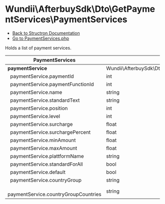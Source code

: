 # Wundii\AfterbuySdk\Dto\GetPaymentServices\PaymentServices
- [Back to Structron Documentation](/var/www/afterbuy-sdk/docs//_Structron.md)
- [Go to PaymentServices.php](/var/www/afterbuy-sdk/src/Dto/GetPaymentServices/PaymentServices.php)

Holds a list of payment services.

| PaymentServices                             | Type                                                       | Default  | Description |
| ------------------------------------------- | ---------------------------------------------------------- | -------- | ----------- |
| **paymentService**                          | Wundii\AfterbuySdk\Dto\GetPaymentServices\PaymentService[] | required |             |
| &nbsp; paymentService.paymentId             | int                                                        | required |             |
| &nbsp; paymentService.paymentFunctionId     | int                                                        | required |             |
| &nbsp; paymentService.name                  | string                                                     | required |             |
| &nbsp; paymentService.standardText          | string                                                     | null     |             |
| &nbsp; paymentService.position              | int                                                        | 0        |             |
| &nbsp; paymentService.level                 | int                                                        | 0        |             |
| &nbsp; paymentService.surcharge             | float                                                      | 0        |             |
| &nbsp; paymentService.surchargePercent      | float                                                      | 0        |             |
| &nbsp; paymentService.minAmount             | float                                                      | 0        |             |
| &nbsp; paymentService.maxAmount             | float                                                      | 0        |             |
| &nbsp; paymentService.plattformName         | string                                                     | null     |             |
| &nbsp; paymentService.standardForAll        | bool                                                       | false    |             |
| &nbsp; paymentService.default               | bool                                                       | false    |             |
| &nbsp; paymentService.countryGroup          | string                                                     | null     |             |
| &nbsp; paymentService.countryGroupCountries | string                                                     | null     |             |
